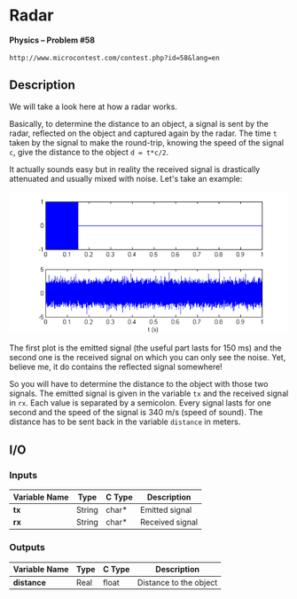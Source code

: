# Radar

**Physics – Problem #58**

`http://www.microcontest.com/contest.php?id=58&lang=en`


## Description

We will take a look here at how a radar works.

Basically, to determine the distance to an object, a signal is sent by the
radar, reflected on the object and captured again by the radar. The time `t`
taken by the signal to make the round-trip, knowing the speed of the signal `c`,
give the distance to the object `d = t*c/2`.

It actually sounds easy but in reality the received signal is drastically
attenuated and usually mixed with noise. Let's take an example:

<img src="./extra/00.png" alt="Image 0">

The first plot is the emitted signal (the useful part lasts for 150 ms) and the
second one is the received signal on which you can only see the noise. Yet,
believe me, it do contains the reflected signal somewhere!

So you will have to determine the distance to the object with those two signals.
The emitted signal is given in the variable `tx` and the received signal in
`rx`. Each value is separated by a semicolon. Every signal lasts for one second
and the speed of the signal is 340 m/s (speed of sound). The distance has to be
sent back in the variable `distance` in meters.


## I/O

### Inputs

| Variable Name | Type   | C Type | Description     |
| ------------- | ------ | ------ | --------------- |
| **tx**        | String | char*  | Emitted signal  |
| **rx**        | String | char*  | Received signal |

### Outputs

| Variable Name | Type | C Type | Description            |
| ------------- | ---- | ------ | ---------------------- |
| **distance**  | Real | float  | Distance to the object |
